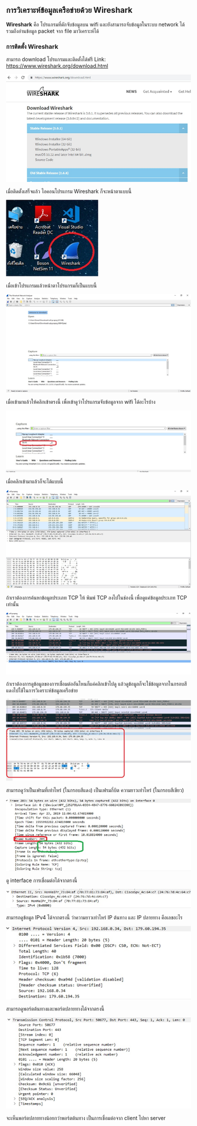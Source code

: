 ## การวิเคราะห์ข้อมูลเครือข่ายด้วย Wireshark

**Wireshark** คือ โปรแกรมที่ดักจับข้อมูลบน wifi และยังสามารถจับข้อมูลในระบบ network ได้ รวมถึงอ่านข้อมูล packet จาก file มาวิเคราะห์ได้

### การติดตั้ง Wireshark
สามารถ download โปรแกรมและติดตั้งได้ฟรี
Link: https://www.wireshark.org/download.html

![](00.jpg)

เมื่อติดตั้งเสร็จแล้ว ไอคอนโปรแกรม Wireshark ก็จะหน้าตาแบบนี้

![](01.jpg)

เมื่อเข้าโปรแกรมแล้วหน้าตาโปรแกรมก็เป็นแบบนี้

![](02.jpg)

เมื่อเข้ามาแล้วให้คลิกเข้าตรงนี้ เพื่อเข้าดูว่าโปรแกรมจับข้อมูลจาก wifi ได้อะไรบ้าง

![](03.jpg)

เมื่อคลิกเข้ามาแล้วก็จะได้แบบนี้

![](04.jpg)

ถ้าเราต้องการค้นหาข้อมูลประเภท TCP ให้ พิมพ์ TCP ลงไปในช่องนี้ เพื่อดูแค่ข้อมูลประเภท TCP เท่านั้น

![](05.jpg)

ถ้าเราต้องการดูข้อมูลของการเชื่อมต่ออันไหนก็แค่คลิกเข้าไปดู แล้วดูข้อมูลก็จะใช้ข้อมูลจากในกรอบสีแดงไปใช้ในการวิเคราะห์ข้อมูลเครือข่าย

![](06.jpg)

สามารถดูว่าเป็นเฟรมที่เท่าไหร่ (ในกรอบสีแดง) เป็นเฟรมกี่บิต ความยาวเท่าไหร่ (ในกรอบสีเขียว)

![](07.jpg)

ดู interface การเชื่อมต่อได้จากตรงนี้ 

![](08.jpg)

สามารถดูข้อมูล IPv4 ได้จากตรงนี้ ว่าความยาวเท่าไหร่ IP ต้นทาง และ IP ปลายทาง คือเลขอะไร

![](09.jpg)

สามารถดูพอร์ตต้นทางและพอร์ตปลายทางได้จากตรงนี้

![](10.jpg)

จะเห็นพอร์ตปลายทางน้อยกว่าพอร์ตต้นทาง เป็นการเชื่อมต่อจาก client ไปหา server
